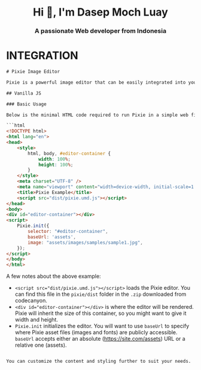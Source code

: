 <h1 align="center">Hi 👋, I'm Dasep Moch Luay</h1>
<h3 align="center">A passionate Web developer from Indonesia</h3>

# INTEGRATION

```html
# Pixie Image Editor

Pixie is a powerful image editor that can be easily integrated into your web projects. With Pixie, you can provide image editing capabilities to your users quickly and easily. This is a brief guide on how to get started with Pixie in various development environments.

## Vanilla JS

### Basic Usage

Below is the minimal HTML code required to run Pixie in a simple web file:

```html
<!DOCTYPE html>
<html lang="en">
<head>
    <style>
        html, body, #editor-container {
            width: 100%;
            height: 100%;
        }
    </style>
    <meta charset="UTF-8" />
    <meta name="viewport" content="width=device-width, initial-scale=1.0 user-scalable=no" />
    <title>Pixie Example</title>
    <script src="dist/pixie.umd.js"></script>
</head>
<body>
<div id="editor-container"></div>
<script>
    Pixie.init({
        selector: "#editor-container",
        baseUrl: 'assets',
        image: "assets/images/samples/sample1.jpg",
    });
</script>
</body>
</html>
```

A few notes about the above example:
- `<script src="dist/pixie.umd.js"></script>` loads the Pixie editor. You can find this file in the `pixie/dist` folder in the `.zip` downloaded from codecanyon.
- `<div id="editor-container"></div>` is where the editor will be rendered. Pixie will inherit the size of this container, so you might want to give it width and height.
- `Pixie.init` initializes the editor. You will want to use `baseUrl` to specify where Pixie asset files (images and fonts) are publicly accessible. `baseUrl` accepts either an absolute (https://site.com/assets) URL or a relative one (assets).
```

You can customize the content and styling further to suit your needs.
